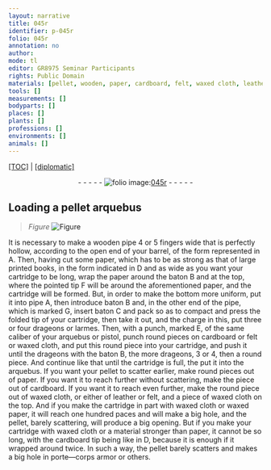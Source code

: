 ```yaml
---
layout: narrative
title: 045r
identifier: p-045r
folio: 045r
annotation: no
author:
mode: tl
editor: GR8975 Seminar Participants
rights: Public Domain
materials: [pellet, wooden, paper, cardboard, felt, waxed cloth, leather, waxed paper]
tools: []
measurements: []
bodyparts: []
places: []
plants: []
professions: []
environments: []
animals: []
---
```


 <p><a href="{{ site.baseurl }}/translation/">[TOC]</a> | <a href="{{ site.baseurl }}/texts/p-045r_tc/" target="_blank">[diplomatic]</a></p><div class="folio" align="center">- - - - - <a href="http://gallica.bnf.fr/ark:/12148/btv1b10500001g/f95.image" target="_blank"><img src="https://cu-mkp.github.io/2017-workshop-edition/assets/photo-icon.png" alt="folio image: " style="display:inline-block; margin-bottom:-3px;"/>045r</a> - - - - - </div>  
  

## Loading a <span class="m">pellet</span> arquebus

 
> *Figure*
> <a href="https://drive.google.com/open?id=0B9-oNrvWdlO5bkhmQklfNHJoRnc" target="_blank"><img src="https://cu-mkp.github.io/GR8975-edition/assets/photo-icon.png" alt="Figure" style="display:inline-block; margin-bottom:-3px;"/></a>
 
It is necessary to make a <span class="m">wooden</span> pipe 4 or 5 fingers wide that is perfectly hollow, according to the open end of your barrel, of the form represented in A. Then, having cut some <span class="m">paper</span>, which has to be as strong as that of large printed books, in the form indicated in D and as wide as you want your cartridge to be long, wrap the <span class="m">paper</span> around the baton B and at the top, where the pointed tip F will be around the aforementioned <span class="m">paper</span>, and the cartridge will be formed. But, in order to make the bottom more uniform, put it into pipe A, then introduce baton B and, in the other end of the pipe, which is marked G, insert baton C and pack so as to compact and press the folded tip of your cartridge, then take it out, and the charge in this, put three or four drageons or larmes. Then, with a punch, marked E, of the same caliber of your arquebus or pistol, punch round pieces on <span class="m">cardboard</span> or <span class="m">felt</span> or <span class="m">waxed cloth</span>, and put this round piece into your cartridge, and push it until the drageons with the baton B, the more drageons, 3 or 4, then a round piece. And continue like that until the cartridge is full, the put it into the arquebus. If you want your pellet to scatter earlier, make round pieces out of <span class="m">paper</span>. If you want it to reach further without scattering, make the piece out of <span class="m">cardboard</span>. If you want it to reach even further, make the round piece out of <span class="m">waxed cloth</span>, or either of <span class="m">leather</span> or <span class="m">felt</span>, and a piece of <span class="m">waxed cloth</span> on the top. And if you make the cartridge in part with <span class="m">waxed cloth</span> or <span class="m">waxed paper</span>, it will reach one hundred paces and will make a big hole, and the <span class="m">pellet</span>, barely scattering, will produce a big opening. But if you make your cartridge with <span class="m">waxed cloth</span> or a material stronger than <span class="m">paper</span>, it cannot be so long, with the <span class="m">cardboard</span> tip being like in D, because it is enough if it wrapped around twice. In such a way, the <span class="m">pellet</span> barely scatters and makes a big hole in porte—corps armor or others.
 
 